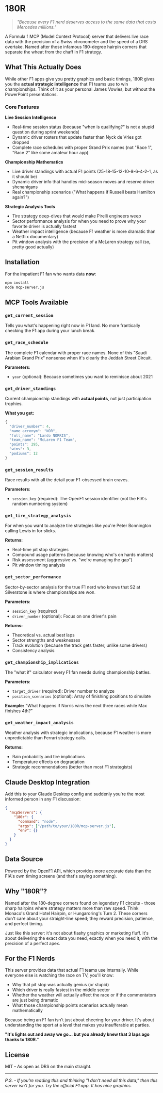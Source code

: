 # 180R

> *"Because every F1 nerd deserves access to the same data that costs Mercedes millions."*

A Formula 1 MCP (Model Context Protocol) server that delivers live race data with the precision of a Swiss chronometer and the speed of a DRS overtake. Named after those infamous 180-degree hairpin corners that separate the wheat from the chaff in F1 strategy.

## What This Actually Does

While other F1 apps give you pretty graphics and basic timings, 180R gives you the **actual strategic intelligence** that F1 teams use to win championships. Think of it as your personal James Vowles, but without the PowerPoint presentations.

### Core Features

**Live Session Intelligence**
- Real-time session status (because "when is qualifying?" is not a stupid question during sprint weekends)
- Dynamic driver rosters that update faster than Nyck de Vries got dropped
- Complete race schedules with proper Grand Prix names (not "Race 1", "Race 2" like some amateur hour app)

**Championship Mathematics**
- Live driver standings with actual F1 points (25-18-15-12-10-8-6-4-2-1, as it should be)
- Dynamic driver info that handles mid-season moves and reserve driver shenanigans
- Real championship scenarios ("What happens if Russell beats Hamilton again?")

**Strategic Analysis Tools**
- Tire strategy deep-dives that would make Pirelli engineers weep
- Sector performance analysis for when you need to prove why your favorite driver is actually fastest
- Weather impact intelligence (because F1 weather is more dramatic than a Netflix documentary)
- Pit window analysis with the precision of a McLaren strategy call (so, pretty good actually)

## Installation

For the impatient F1 fan who wants data **now**:

```bash
npm install
node mcp-server.js
```

## MCP Tools Available

### `get_current_session`
Tells you what's happening right now in F1 land. No more frantically checking the F1 app during your lunch break.

### `get_race_schedule`
The complete F1 calendar with proper race names. None of this "Saudi Arabian Grand Prix" nonsense when it's clearly the Jeddah Street Circuit.

**Parameters:**
- `year` (optional): Because sometimes you want to reminisce about 2021

### `get_driver_standings` 
Current championship standings with **actual points**, not just participation trophies.

**What you get:**
```javascript
{
  "driver_number": 4,
  "name_acronym": "NOR", 
  "full_name": "Lando NORRIS",
  "team_name": "McLaren F1 Team",
  "points": 295,
  "wins": 3,
  "podiums": 12
}
```

### `get_session_results`
Race results with all the detail your F1-obsessed brain craves.

**Parameters:**
- `session_key` (required): The OpenF1 session identifier (not the FIA's random numbering system)

### `get_tire_strategy_analysis`
For when you want to analyze tire strategies like you're Peter Bonnington calling Lewis in for slicks.

**Returns:**
- Real-time pit stop strategies
- Compound usage patterns (because knowing who's on hards matters)
- Risk assessment (aggressive vs. "we're managing the gap")
- Pit window timing analysis

### `get_sector_performance`
Sector-by-sector analysis for the true F1 nerd who knows that S2 at Silverstone is where championships are won.

**Parameters:**
- `session_key` (required)
- `driver_number` (optional): Focus on one driver's pain

**Returns:**
- Theoretical vs. actual best laps
- Sector strengths and weaknesses
- Track evolution (because the track gets faster, unlike some drivers)
- Consistency analysis

### `get_championship_implications`
The "what if" calculator every F1 fan needs during championship battles.

**Parameters:**
- `target_driver` (required): Driver number to analyze
- `position_scenarios` (optional): Array of finishing positions to simulate

**Example:** "What happens if Norris wins the next three races while Max finishes 4th?"

### `get_weather_impact_analysis`
Weather analysis with strategic implications, because F1 weather is more unpredictable than Ferrari strategy calls.

**Returns:**
- Rain probability and tire implications
- Temperature effects on degradation
- Strategic recommendations (better than most F1 strategists)

## Claude Desktop Integration

Add this to your Claude Desktop config and suddenly you're the most informed person in any F1 discussion:

```json
{
  "mcpServers": {
    "180r": {
      "command": "node",
      "args": ["/path/to/your/180R/mcp-server.js"],
      "env": {}
    }
  }
}
```

## Data Source

Powered by the [OpenF1 API](https://openf1.org), which provides more accurate data than the FIA's own timing screens (and that's saying something).

## Why "180R"?

Named after the 180-degree corners found on legendary F1 circuits - those sharp hairpins where strategy matters more than raw speed. Think Monaco's Grand Hotel Hairpin, or Hungaroring's Turn 2. These corners don't care about your straight-line speed; they reward precision, patience, and perfect timing.

Just like this server: it's not about flashy graphics or marketing fluff. It's about delivering the exact data you need, exactly when you need it, with the precision of a perfect apex.

## For the F1 Nerds

This server provides data that actual F1 teams use internally. While everyone else is watching the race on TV, you'll know:

- Why that pit stop was actually genius (or stupid)
- Which driver is really fastest in the middle sector
- Whether the weather will actually affect the race or if the commentators are just being dramatic
- What those championship points scenarios actually mean mathematically

Because being an F1 fan isn't just about cheering for your driver. It's about understanding the sport at a level that makes you insufferable at parties.

**"It's lights out and away we go... but you already knew that 3 laps ago thanks to 180R."**

## License

MIT - As open as DRS on the main straight.

---

*P.S. - If you're reading this and thinking "I don't need all this data," then this server isn't for you. Try the official F1 app. It has nice graphics.*